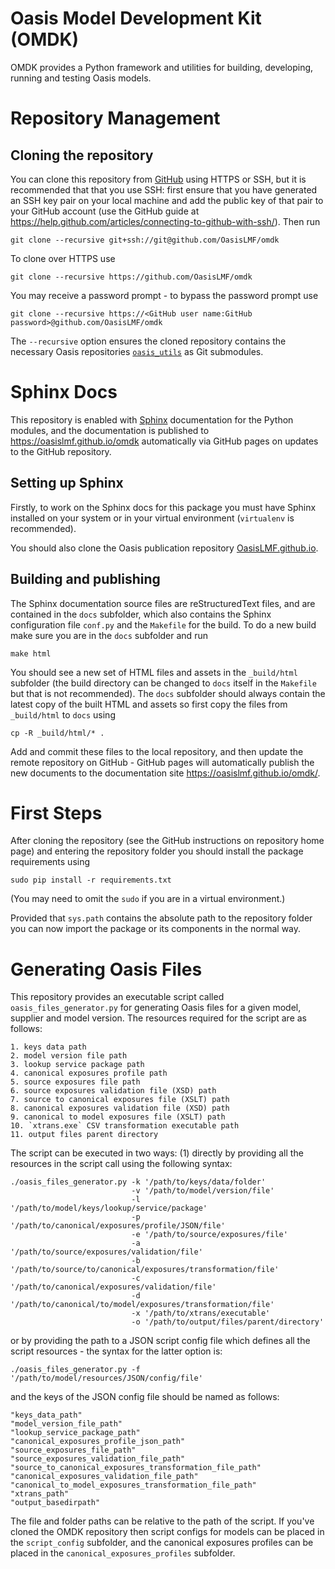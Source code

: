 Oasis Model Development Kit (OMDK)
==================================

OMDK provides a Python framework and utilities for building, developing, running and testing Oasis models.

# Repository Management

## Cloning the repository

You can clone this repository from <a href="https://github.com/OasisLMF/omdk" target="_blank">GitHub</a> using HTTPS or SSH, but it is recommended that that you use SSH: first ensure that you have generated an SSH key pair on your local machine and add the public key of that pair to your GitHub account (use the GitHub guide at https://help.github.com/articles/connecting-to-github-with-ssh/). Then run

    git clone --recursive git+ssh://git@github.com/OasisLMF/omdk

To clone over HTTPS use

    git clone --recursive https://github.com/OasisLMF/omdk

You may receive a password prompt - to bypass the password prompt use

    git clone --recursive https://<GitHub user name:GitHub password>@github.com/OasisLMF/omdk

The `--recursive` option ensures the cloned repository contains the necessary Oasis repositories <a href="https://github.com/OasisLMF/oasis_utils" target="_blank">`oasis_utils`</a> as Git submodules.

# Sphinx Docs

This repository is enabled with <a href="https://pypi.python.org/pypi/Sphinx" target="_blank">Sphinx</a> documentation for the Python modules, and the documentation is published to <a href="https://oasislmf.github.io/OasisLMF/omdk/" target="_blank">https://oasislmf.github.io/omdk</a> automatically via GitHub pages on updates to the GitHub repository.

## Setting up Sphinx

Firstly, to work on the Sphinx docs for this package you must have Sphinx installed on your system or in your virtual environment (`virtualenv` is recommended).

You should also clone the Oasis publication repository <a href="https://github.com/OasisLMF/OasisLMF.github.io" target="_blank">OasisLMF.github.io</a>.

## Building and publishing

The Sphinx documentation source files are reStructuredText files, and are contained in the `docs` subfolder, which also contains the Sphinx configuration file `conf.py` and the `Makefile` for the build. To do a new build make sure you are in the `docs` subfolder and run

    make html

You should see a new set of HTML files and assets in the `_build/html` subfolder (the build directory can be changed to `docs` itself in the `Makefile` but that is not recommended). The `docs` subfolder should always contain the latest copy of the built HTML and assets so first copy the files from `_build/html` to `docs` using

    cp -R _build/html/* .

Add and commit these files to the local repository, and then update the remote repository on GitHub - GitHub pages will automatically publish the new documents to the documentation site https://oasislmf.github.io/omdk/.

# First Steps

After cloning the repository (see the GitHub instructions on repository home page) and entering the repository folder you should install the package requirements using

    sudo pip install -r requirements.txt

(You may need to omit the `sudo` if you are in a virtual environment.)

Provided that `sys.path` contains the absolute path to the repository folder you can now import the package or its components in the normal way.

# Generating Oasis Files

This repository provides an executable script called `oasis_files_generator.py`
for generating Oasis files for a given model, supplier and model version. The
resources required for the script are as follows:

    1. keys data path
    2. model version file path
    3. lookup service package path
    4. canonical exposures profile path
    5. source exposures file path
    6. source exposures validation file (XSD) path
    7. source to canonical exposures file (XSLT) path
    8. canonical exposures validation file (XSD) path
    9. canonical to model exposures file (XSLT) path
    10. `xtrans.exe` CSV transformation executable path
    11. output files parent directory

The script can be executed in two ways: (1) directly by providing all the
resources in the script call using the following syntax:

    ./oasis_files_generator.py -k '/path/to/keys/data/folder'
                               -v '/path/to/model/version/file'
                               -l '/path/to/model/keys/lookup/service/package'
                               -p '/path/to/canonical/exposures/profile/JSON/file'
                               -e '/path/to/source/exposures/file'
                               -a '/path/to/source/exposures/validation/file'
                               -b '/path/to/source/to/canonical/exposures/transformation/file'
                               -c '/path/to/canonical/exposures/validation/file'
                               -d '/path/to/canonical/to/model/exposures/transformation/file'
                               -x '/path/to/xtrans/executable'
                               -o '/path/to/output/files/parent/directory'

or by providing the path to a JSON script config file which defines all
the script resources - the syntax for the latter option is:

    ./oasis_files_generator.py -f '/path/to/model/resources/JSON/config/file'

and the keys of the JSON config file should be named as follows:

    "keys_data_path"
    "model_version_file_path"
    "lookup_service_package_path"
    "canonical_exposures_profile_json_path"
    "source_exposures_file_path"
    "source_exposures_validation_file_path"
    "source_to_canonical_exposures_transformation_file_path"
    "canonical_exposures_validation_file_path"
    "canonical_to_model_exposures_transformation_file_path"
    "xtrans_path"
    "output_basedirpath"

The file and folder paths can be relative to the path of the script. If you've
cloned the OMDK repository then script configs for models can be placed in the
`script_config` subfolder, and the canonical exposures profiles can be placed
in the `canonical_exposures_profiles` subfolder.
